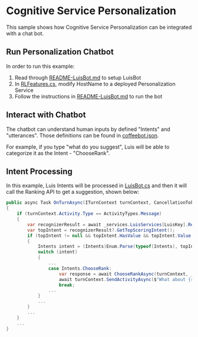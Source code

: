 ﻿# Cognitive Service Personalization

This sample shows how Cognitive Service Personalization can be integrated with a chat bot.

## Run Personalization Chatbot

In order to run this example:

1. Read through [README-LuisBot.md](./README-LuisBot.md) to setup LuisBot
2. In [RLFeatures.cs](./ReinforcementLearning/RLFeatures.cs), modify HostName to a deployed Personalization Service
3. Follow the instructions in [README-LuisBot.md](./README-LuisBot.md) to run the bot

## Interact with Chatbot

The chatbot can understand human inputs by defined "Intents" and "utterances". Those definitions can be found in [coffeebot.json](./CognitiveModels/coffeebot.json).

For example, if you type "what do you suggest", Luis will be able to categorize it as the Intent - "ChooseRank".

## Intent Processing

In this example, Luis Intents will be processed in [LuisBot.cs](./LuisBot.cs) and then it will call the Ranking API to get a suggestion, shown below:

``` C#
public async Task OnTurnAsync(ITurnContext turnContext, CancellationToken cancellationToken = default(CancellationToken))
{
    if (turnContext.Activity.Type == ActivityTypes.Message)
    {
        var recognizerResult = await _services.LuisServices[LuisKey].RecognizeAsync(turnContext, cancellationToken);
        var topIntent = recognizerResult?.GetTopScoringIntent();
        if (topIntent != null && topIntent.HasValue && topIntent.Value.intent != "None")
        {
            Intents intent = (Intents)Enum.Parse(typeof(Intents), topIntent.Value.intent);
            switch (intent)
            {
                ...
                case Intents.ChooseRank:
                    var response = await ChooseRankAsync(turnContext, _rlFeaturesManager.GenerateEventId());
                    await turnContext.SendActivityAsync($"What about {response.RewardActionId}");
                    break;
                ...
            }
            ...
        }
        ...
    }
    ...
}
```
